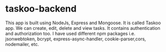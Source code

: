 # taskoo-backend
This app is built using NodeJs, Express and Mongoose. It is called Taskoo app. We can create, edit, delete and view tasks. It contains authentication and authorization too. I have used different npm packages i.e. jsonwebtoken, bcrypt, express-async-handler, cookie-parser,cors, nodemailer, etc.
